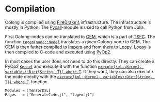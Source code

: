 # Compilation

Oolong is compiled using [FireDrake's](https://firedrakeproject.org/)
infrastructure. The infrastructure is mostly in Python. The [Pycall](https://github.com/JuliaPy/PyCall.jl)-module is used to call Python from Julia.

First Oolong-nodes can be translated to [GEM](https://github.com/firedrakeproject/tsfc/tree/master/gem),
which is a part of [TSFC](https://epubs.siam.org/doi/pdf/10.1137/17M1130642). The function [`togem(node::Node)`](@ref)
translates a given Oolong-node to GEM. The GEM is then futher compiled to [Impero](https://github.com/firedrakeproject/tsfc/blob/master/gem/impero.py)
and from there to [Loopy](https://github.com/firedrakeproject/loopy). Loopy is then compiled to C-code and executed
using [PyOp2](https://github.com/OP2/PyOP2).

In most cases the user does not need to do this directly. They can create a
PyOp2 [`Kernel`](@ref) and execute it with the function [`execute(knl::Kernel, variables::Dict{String, T}) where T`](@ref).
If they want, they can also execute the node directly with the [`execute(knl::Kernel, variables::Dict{String, T}) where T`](@ref)-function.


```@autodocs
Modules = [TensorDSL]
Pages   = ["GenerateCode.jl", "togem.jl"]
```